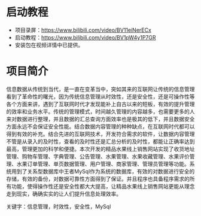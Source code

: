 # 启动教程

- 项目录屏：https://www.bilibili.com/video/BV11eiNerECx
- 启动教程：https://www.bilibili.com/video/BV1pW4y1P7GR
- 安装包在视频详情中已提供。

# 项目简介
信息数据从传统到当代，是一直在变革当中，突如其来的互联网让传统的信息管理看到了革命性的曙光，因为传统信息管理从时效性，还是安全性，还是可操作性等各个方面来讲，遇到了互联网时代才发现能补上自古以来的短板，有效的提升管理的效率和业务水平。传统的管理模式，时间越久管理的内容越多，也需要更多的人来对数据进行整理，并且数据的汇总查询方面效率也是极其的低下，并且数据安全方面永远不会保证安全性能。结合数据内容管理的种种缺点，在互联网时代都可以得到有效的补充。结合先进的互联网技术，开发符合需求的软件，让数据内容管理不管是从录入的及时性，查看的及时性还是汇总分析的及时性，都能让正确率达到最高，管理更加的科学和便捷。本次开发的精品水果线上销售网站实现了收货地址管理、购物车管理、字典管理、公告管理、水果管理、水果收藏管理、水果评价管理、水果订单管理、单页数据管理、用户管理、商家管理、管理员管理等功能。系统用到了关系型数据库中王者MySql作为系统的数据库，有效的对数据进行安全的存储，有效的备份，对数据可靠性方面得到了保证。并且程序也具备程序需求的所有功能，使得操作性还是安全性都大大提高，让精品水果线上销售网站更能从理念走到现实，确确实实的让人们提升信息处理效率。

关键字：信息管理，时效性，安全性，MySql
